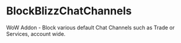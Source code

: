 # BlockBlizzChatChannels
WoW Addon - Block various default Chat Channels such as Trade or Services, account wide.

